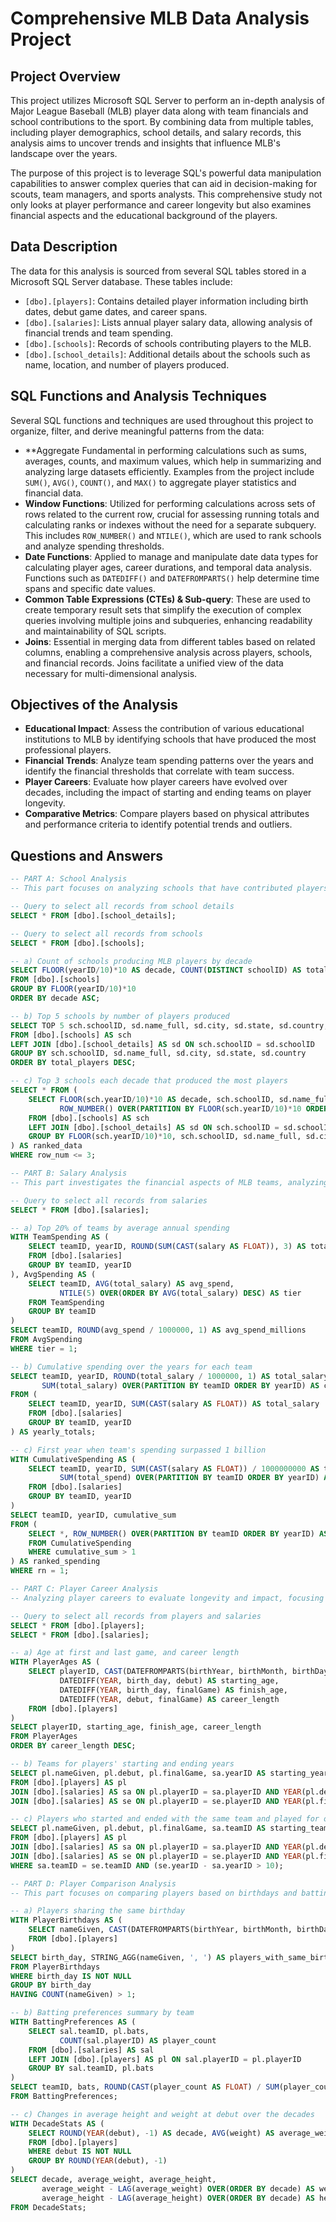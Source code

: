 # Comprehensive MLB Data Analysis Project

## Project Overview
This project utilizes Microsoft SQL Server to perform an in-depth analysis of Major League Baseball (MLB) player data along with team financials and school contributions to the sport. By combining data from multiple tables, including player demographics, school details, and salary records, this analysis aims to uncover trends and insights that influence MLB's landscape over the years.

The purpose of this project is to leverage SQL's powerful data manipulation capabilities to answer complex queries that can aid in decision-making for scouts, team managers, and sports analysts. This comprehensive study not only looks at player performance and career longevity but also examines financial aspects and the educational background of the players.

## Data Description
The data for this analysis is sourced from several SQL tables stored in a Microsoft SQL Server database. These tables include:

- `[dbo].[players]`: Contains detailed player information including birth dates, debut game dates, and career spans.
- `[dbo].[salaries]`: Lists annual player salary data, allowing analysis of financial trends and team spending.
- `[dbo].[schools]`: Records of schools contributing players to the MLB.
- `[dbo].[school_details]`: Additional details about the schools such as name, location, and number of players produced.

## SQL Functions and Analysis Techniques
Several SQL functions and techniques are used throughout this project to organize, filter, and derive meaningful patterns from the data:

- **Aggregate Fundamental in performing calculations such as sums, averages, counts, and maximum values, which help in summarizing and analyzing large datasets efficiently. Examples from the project include `SUM()`, `AVG()`, `COUNT()`, and `MAX()` to aggregate player statistics and financial data.
- **Window Functions**: Utilized for performing calculations across sets of rows related to the current row, crucial for assessing running totals and calculating ranks or indexes without the need for a separate subquery. This includes `ROW_NUMBER()` and `NTILE()`, which are used to rank schools and analyze spending thresholds.
- **Date Functions**: Applied to manage and manipulate date data types for calculating player ages, career durations, and temporal data analysis. Functions such as `DATEDIFF()` and `DATEFROMPARTS()` help determine time spans and specific date values.
- **Common Table Expressions (CTEs) & Sub-query**: These are used to create temporary result sets that simplify the execution of complex queries involving multiple joins and subqueries, enhancing readability and maintainability of SQL scripts. 
- **Joins**: Essential in merging data from different tables based on related columns, enabling a comprehensive analysis across players, schools, and financial records. Joins facilitate a unified view of the data necessary for multi-dimensional analysis.

## Objectives of the Analysis
- **Educational Impact**: Assess the contribution of various educational institutions to MLB by identifying schools that have produced the most professional players.
- **Financial Trends**: Analyze team spending patterns over the years and identify the financial thresholds that correlate with team success.
- **Player Careers**: Evaluate how player careers have evolved over decades, including the impact of starting and ending teams on player longevity.
- **Comparative Metrics**: Compare players based on physical attributes and performance criteria to identify potential trends and outliers.

## Questions and Answers
```sql
-- PART A: School Analysis
-- This part focuses on analyzing schools that have contributed players to MLB, providing insights into educational contributions over the decades.

-- Query to select all records from school details
SELECT * FROM [dbo].[school_details];

-- Query to select all records from schools
SELECT * FROM [dbo].[schools];

-- a) Count of schools producing MLB players by decade
SELECT FLOOR(yearID/10)*10 AS decade, COUNT(DISTINCT schoolID) AS total_players
FROM [dbo].[schools]
GROUP BY FLOOR(yearID/10)*10
ORDER BY decade ASC;

-- b) Top 5 schools by number of players produced
SELECT TOP 5 sch.schoolID, sd.name_full, sd.city, sd.state, sd.country, COUNT(DISTINCT sch.playerID) AS total_players
FROM [dbo].[schools] AS sch
LEFT JOIN [dbo].[school_details] AS sd ON sch.schoolID = sd.schoolID
GROUP BY sch.schoolID, sd.name_full, sd.city, sd.state, sd.country
ORDER BY total_players DESC;

-- c) Top 3 schools each decade that produced the most players
SELECT * FROM (
    SELECT FLOOR(sch.yearID/10)*10 AS decade, sch.schoolID, sd.name_full, sd.city, sd.state, sd.country, COUNT(DISTINCT sch.playerID) AS total_players,
           ROW_NUMBER() OVER(PARTITION BY FLOOR(sch.yearID/10)*10 ORDER BY COUNT(DISTINCT sch.playerID) DESC) AS row_num
    FROM [dbo].[schools] AS sch
    LEFT JOIN [dbo].[school_details] AS sd ON sch.schoolID = sd.schoolID
    GROUP BY FLOOR(sch.yearID/10)*10, sch.schoolID, sd.name_full, sd.city, sd.state, sd.country
) AS ranked_data
WHERE row_num <= 3;
```
```sql
-- PART B: Salary Analysis
-- This part investigates the financial aspects of MLB teams, analyzing spending patterns and financial thresholds.

-- Query to select all records from salaries
SELECT * FROM [dbo].[salaries];

-- a) Top 20% of teams by average annual spending
WITH TeamSpending AS (
    SELECT teamID, yearID, ROUND(SUM(CAST(salary AS FLOAT)), 3) AS total_salary
    FROM [dbo].[salaries]
    GROUP BY teamID, yearID
), AvgSpending AS (
    SELECT teamID, AVG(total_salary) AS avg_spend,
           NTILE(5) OVER(ORDER BY AVG(total_salary) DESC) AS tier
    FROM TeamSpending
    GROUP BY teamID
)
SELECT teamID, ROUND(avg_spend / 1000000, 1) AS avg_spend_millions
FROM AvgSpending
WHERE tier = 1;

-- b) Cumulative spending over the years for each team
SELECT teamID, yearID, ROUND(total_salary / 1000000, 1) AS total_salary_millions, 
       SUM(total_salary) OVER(PARTITION BY teamID ORDER BY yearID) AS cumulative_sum
FROM (
    SELECT teamID, yearID, SUM(CAST(salary AS FLOAT)) AS total_salary
    FROM [dbo].[salaries]
    GROUP BY teamID, yearID
) AS yearly_totals;

-- c) First year when team's spending surpassed 1 billion
WITH CumulativeSpending AS (
    SELECT teamID, yearID, SUM(CAST(salary AS FLOAT)) / 1000000000 AS total_spend,
           SUM(total_spend) OVER(PARTITION BY teamID ORDER BY yearID) AS cumulative_sum
    FROM [dbo].[salaries]
    GROUP BY teamID, yearID
)
SELECT teamID, yearID, cumulative_sum
FROM (
    SELECT *, ROW_NUMBER() OVER(PARTITION BY teamID ORDER BY yearID) AS rn
    FROM CumulativeSpending
    WHERE cumulative_sum > 1
) AS ranked_spending
WHERE rn = 1;
```
```sql
-- PART C: Player Career Analysis
-- Analyzing player careers to evaluate longevity and impact, focusing on age at debut, career length, and transitions between teams.

-- Query to select all records from players and salaries
SELECT * FROM [dbo].[players];
SELECT * FROM [dbo].[salaries];

-- a) Age at first and last game, and career length
WITH PlayerAges AS (
    SELECT playerID, CAST(DATEFROMPARTS(birthYear, birthMonth, birthDay) AS DATE) AS birth_day, debut, finalGame,
           DATEDIFF(YEAR, birth_day, debut) AS starting_age,
           DATEDIFF(YEAR, birth_day, finalGame) AS finish_age,
           DATEDIFF(YEAR, debut, finalGame) AS career_length
    FROM [dbo].[players]
)
SELECT playerID, starting_age, finish_age, career_length
FROM PlayerAges
ORDER BY career_length DESC;

-- b) Teams for players' starting and ending years
SELECT pl.nameGiven, pl.debut, pl.finalGame, sa.yearID AS starting_year, sa.teamID AS starting_team, se.yearID AS ending_year, se.teamID AS ending_team
FROM [dbo].[players] AS pl
JOIN [dbo].[salaries] AS sa ON pl.playerID = sa.playerID AND YEAR(pl.debut) = sa.yearID
JOIN [dbo].[salaries] AS se ON pl.playerID = se.playerID AND YEAR(pl.finalGame) = se.yearID;

-- c) Players who started and ended with the same team and played for over a decade
SELECT pl.nameGiven, pl.debut, pl.finalGame, sa.teamID AS starting_team, se.teamID AS ending_team, se.yearID - sa.yearID AS total_years
FROM [dbo].[players] AS pl
JOIN [dbo].[salaries] AS sa ON pl.playerID = sa.playerID AND YEAR(pl.debut) = sa.yearID
JOIN [dbo].[salaries] AS se ON pl.playerID = se.playerID AND YEAR(pl.finalGame) = se.yearID
WHERE sa.teamID = se.teamID AND (se.yearID - sa.yearID > 10);
```
```sql
-- PART D: Player Comparison Analysis
-- This part focuses on comparing players based on birthdays and batting preferences, and analyzing physical attributes over decades.

-- a) Players sharing the same birthday
WITH PlayerBirthdays AS (
    SELECT nameGiven, CAST(DATEFROMPARTS(birthYear, birthMonth, birthDay) AS DATE) AS birth_day
    FROM [dbo].[players]
)
SELECT birth_day, STRING_AGG(nameGiven, ', ') AS players_with_same_birthday, COUNT(nameGiven) AS total
FROM PlayerBirthdays
WHERE birth_day IS NOT NULL
GROUP BY birth_day
HAVING COUNT(nameGiven) > 1;

-- b) Batting preferences summary by team
WITH BattingPreferences AS (
    SELECT sal.teamID, pl.bats,
           COUNT(sal.playerID) AS player_count
    FROM [dbo].[salaries] AS sal
    LEFT JOIN [dbo].[players] AS pl ON sal.playerID = pl.playerID
    GROUP BY sal.teamID, pl.bats
)
SELECT teamID, bats, ROUND(CAST(player_count AS FLOAT) / SUM(player_count) OVER(PARTITION BY teamID) * 100, 2) AS percentage
FROM BattingPreferences;

-- c) Changes in average height and weight at debut over the decades
WITH DecadeStats AS (
    SELECT ROUND(YEAR(debut), -1) AS decade, AVG(weight) AS average_weight, AVG(height) AS average_height
    FROM [dbo].[players]
    WHERE debut IS NOT NULL
    GROUP BY ROUND(YEAR(debut), -1)
)
SELECT decade, average_weight, average_height,
       average_weight - LAG(average_weight) OVER(ORDER BY decade) AS weight_change,
       average_height - LAG(average_height) OVER(ORDER BY decade) AS height_change
FROM DecadeStats;
```
